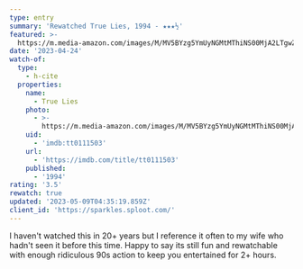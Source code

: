 ```yaml
---
type: entry
summary: 'Rewatched True Lies, 1994 - ★★★½'
featured: >-
  https://m.media-amazon.com/images/M/MV5BYzg5YmUyNGMtMThiNS00MjA2LTgwZDctNDlhM2RkZDNmZmRkXkEyXkFqcGdeQXVyNDk3NzU2MTQ@._V1_SX300.jpg
date: '2023-04-24'
watch-of:
  type:
    - h-cite
  properties:
    name:
      - True Lies
    photo:
      - >-
        https://m.media-amazon.com/images/M/MV5BYzg5YmUyNGMtMThiNS00MjA2LTgwZDctNDlhM2RkZDNmZmRkXkEyXkFqcGdeQXVyNDk3NzU2MTQ@._V1_SX300.jpg
    uid:
      - 'imdb:tt0111503'
    url:
      - 'https://imdb.com/title/tt0111503'
    published:
      - '1994'
rating: '3.5'
rewatch: true
updated: '2023-05-09T04:35:19.859Z'
client_id: 'https://sparkles.sploot.com/'
---
```

I haven't watched this in 20+ years but I reference it often to my wife who hadn't seen it before this time. Happy to say its still fun and rewatchable with enough ridiculous 90s action to keep you entertained for 2+ hours.
